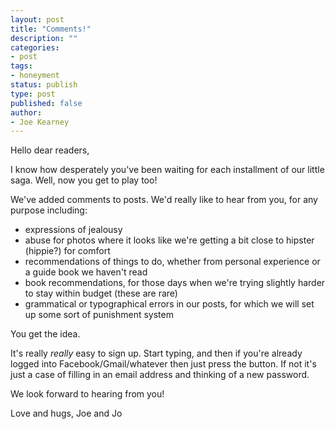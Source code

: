 ```yaml
---
layout: post
title: "Comments!"
description: ""
categories:
- post
tags:
- honeyment
status: publish
type: post
published: false
author:
- Joe Kearney
---
```


Hello dear readers,

I know how desperately you've been waiting for each installment of our little saga. Well, now you get to play too!

We've added comments to posts. We'd really like to hear from you, for any purpose including:

* expressions of jealousy
* abuse for photos where it looks like we're getting a bit close to hipster (hippie?) for comfort
* recommendations of things to do, whether from personal experience or a guide book we haven't read
* book recommendations, for those days when we're trying slightly harder to stay within budget (these are rare)
* grammatical or typographical errors in our posts, for which we will set up some sort of punishment system

You get the idea.

It's really _really_ easy to sign up. Start typing, and then if you're already logged into Facebook/Gmail/whatever then just press the button. If not it's just a case of filling in an email address and thinking of a new password.

We look forward to hearing from you!

Love and hugs,
Joe and Jo
